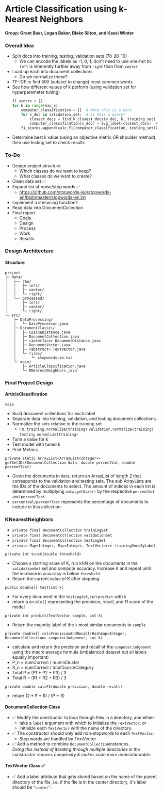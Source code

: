 # Article Classification using k-Nearest Neighbors
#### Group: Grant Baer, Logan Baker, Blake Silton, and Kassi Winter

### Overall Idea
* Split docs into training, testing, validation sets (70-20-10)
  * We can encode the labels as -1, 0, 1; 
    don't need to use one-hot bc `left` is inherently further away from `right` than from `center`
* Load up each into document collections
  * Do we normalize these?
* TF-IDF to find 500 (subject to change) most common words
* See how different values of k perform (using validation set for hyperparameter tuning)
    ```python
    f1_scores = []
    for k in range(max_k):
        computer_classification = {}  # Note this is a dict
        for v_doc in validation_set:  # is this a query?
            closest_docs = find_k_closest_docs(v_doc, k, training_set)
            computer_classification[v_doc] = avg_label(closest_docs)  # maybe median instead of mean?
        f1_scores.append(calc_f1(computer_classification, testing_set))
    ```
* Determine best k value (using an objective metric OR shoulder method), then use testing set to check results


### To-Do
* Design project structure
  * Which classes do we want to keep?
  * What classes do we want to create?
* Clean data set ✅
* Expand list of noise/stop words ✅
  * https://github.com/stopwords-iso/stopwords-en/blob/master/stopwords-en.txt
* Implement a stemming function?
* Read data into DocumentCollection
* Final report
    * Goals
    * Design
    * Process
    * Work
    * Results

### Design Architecture

#### Structure
```
project
├─ data/
│   ├── raw/
│   │   ├─ left/
│   │   ├─ center/
│   │   └─ right/
│   └── processed/
│       ├─ left/
│       ├─ center/
│       └─ right/
└─ src/
    ├─ DataProcessing/
    │   └─ DataProcessor.java
    ├─ DocumentClasses/
    │   ├─ CosineDistance.java
    │   ├─ DocumentCollection.java
    │   ├─ <interface> DocumentDistance.java
    │   ├─ DocumentVector.java
    │   ├─ <abstract> TextVector.java
    │   └─ files/
    │       └─ stopwords-en.txt
    └─ main/
        ├─ ArticleClassification.java
        └─ KNearestNeighbors.java
```

### Final Project Design
#### ArticleClassification
`main`
  * Build document collections for each label
  * Separate data into training, validation, and testing document collections.
  * Normalize the sets relative to the training set
    * i.e. `training.normalize(training)` `validation.normalize(training)` `testing.normalize(training)`
  * Tune a value for k
  * Test model with tuned k
  * Print Metrics

`private static ArrayList<ArrayList<Integer>> getSetIDs(DocumentCollection data, double percentVal, double percentTest)`
  * Given the documents in `data`, return an ArrayList of length 2 that corresponds to the validation and testing sets.
    The sub ArrayLists are the IDs of the documents to select. 
    The amount of indices in each list is determined by multiplying `data.getSize()` by the respective `percentVal` and `percentTest`
  * `percentVal/percentTest` represents the percentage of documents to include in this collection

### KNearestNeighbors
* `private final DocumentCollection trainingSet`
* `private final DocumentCollection validationSet`
* `private final DocumentCollection testingSet`
* `private Map<Integer, Map<Integer, TextVector>> trainingDocsByLabel`

`private int tuneK(double threshold)`
 * Choose a starting value of K, run kNN on the documents in the `validationSet` set and compute accuracy. 
   Increase K and repeat until the increase in accuracy is below `threshold`
 * Return the current value of K after stopping

`public double[] test(int k)`
  * For every document in the `testingSet`, run `predict` with `k`
  * return a `double[]` representing the precision, recall, and f1 score
    of the model

`private int predict(TextVector sample, int k)`
  * Return the majority label of the `k` most similar documents to `sample`

`private double[] calcPrecisionAndRecall(Hashmap<Integer, DocumentCollection> computerJudgement, int k)`
* calculate and return the precision and recall of the `computerJudgement` using the macro average formula (imbalanced dataset but all labels equally important)
* P_n = numCorrect / numInCluster
* R_n = numCorrect / totalDocsInCategory
* Total P = (P1 + P2 + P3) / 3
* Total R = (R1 + R2 + R3) / 3

`private double calcF1(double precision, double recall)`
* return (2 * P * R) / (P + R)

#### DocumentCollection Class
* ✅ Modify the constructor to loop through files in a directory, and either:
  * take a `label` argument with which to initialize the `TextVector`, or
  * initialize each `TextVector` with the name of the directory.
* ✅ The constructor should only add non-stopwords to each `TextVector`.
  *  Stop words are handled by TextVector
* ✅ Add a method to combine `DocumentCollection`instances.\
  *Doing this instead of iterating through multiple directories in the constructor 
reduces complexity & makes code more understandable.*
#### TextVector Class ✅
* ✅ Add a label attribute that gets stored based on the name of the parent directory of the file,
i.e. if the file is in the center directory, it's label should be `"center"`.
